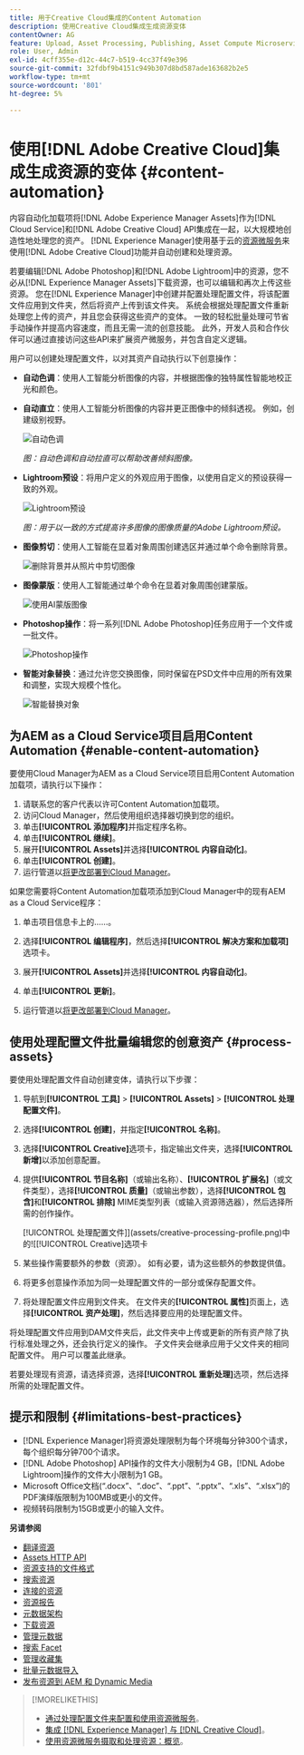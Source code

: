 ```yaml
---
title: 用于Creative Cloud集成的Content Automation
description: 使用Creative Cloud集成生成资源变体
contentOwner: AG
feature: Upload, Asset Processing, Publishing, Asset Compute Microservices
role: User, Admin
exl-id: 4cff355e-d12c-44c7-b519-4cc37f49e396
source-git-commit: 32fdbf9b4151c949b307d8bd587ade163682b2e5
workflow-type: tm+mt
source-wordcount: '801'
ht-degree: 5%

---
```


# 使用[!DNL Adobe Creative Cloud]集成生成资源的变体 {#content-automation}

内容自动化加载项将[!DNL Adobe Experience Manager Assets]作为[!DNL Cloud Service]和[!DNL Adobe Creative Cloud] API集成在一起，以大规模地创造性地处理您的资产。 [!DNL Experience Manager]使用基于云的[资源微服务](/help/assets/asset-microservices-overview.md)来使用[!DNL Adobe Creative Cloud]功能并自动创建和处理资源。

若要编辑[!DNL Adobe Photoshop]和[!DNL Adobe Lightroom]中的资源，您不必从[!DNL Experience Manager Assets]下载资源，也可以编辑和再次上传这些资源。 您在[!DNL Experience Manager]中创建并配置处理配置文件，将该配置文件应用到文件夹，然后将资产上传到该文件夹。 系统会根据处理配置文件重新处理您上传的资产，并且您会获得这些资产的变体。 一致的轻松批量处理可节省手动操作并提高内容速度，而且无需一流的创意技能。 此外，开发人员和合作伙伴可以通过直接访问这些API来扩展资产微服务，并包含自定义逻辑。

用户可以创建处理配置文件，以对其资产自动执行以下创意操作：

* **自动色调**：使用人工智能分析图像的内容，并根据图像的独特属性智能地校正光和颜色。

* **自动直立**：使用人工智能分析图像的内容并更正图像中的倾斜透视。 例如，创建级别视野。

  ![自动色调](/help/assets/assets/content-automation-autotone.png)

  *图：自动色调和自动拉直可以帮助改善倾斜图像。*

* **Lightroom预设**：将用户定义的外观应用于图像，以使用自定义的预设获得一致的外观。

  ![Lightroom预设](/help/assets/assets/content-automation-lrpresets.png)

  *图：用于以一致的方式提高许多图像的图像质量的Adobe Lightroom预设。*

* **图像剪切**：使用人工智能在显着对象周围创建选区并通过单个命令删除背景。

  ![删除背景并从照片中剪切图像](/help/assets/assets/content-automation-backgroundremove.png)

* **图像蒙版**：使用人工智能通过单个命令在显着对象周围创建蒙版。

  ![使用AI蒙版图像](/help/assets/assets/content-automation-mask.png)

* **Photoshop操作**：将一系列[!DNL Adobe Photoshop]任务应用于一个文件或一批文件。

  ![Photoshop操作](/help/assets/assets/content-automation-psactions.png)

* **智能对象替换**：通过允许您交换图像，同时保留在PSD文件中应用的所有效果和调整，实现大规模个性化。

  ![智能替换对象](/help/assets/assets/content-automation-objectreplace.png)

## 为AEM as a Cloud Service项目启用Content Automation {#enable-content-automation}

要使用Cloud Manager为AEM as a Cloud Service项目启用Content Automation加载项，请执行以下操作：

1. 请联系您的客户代表以许可Content Automation加载项。
1. 访问Cloud Manager，然后使用组织选择器切换到您的组织。
1. 单击&#x200B;**[!UICONTROL 添加程序]**&#x200B;并指定程序名称。
1. 单击&#x200B;**[!UICONTROL 继续]**。
1. 展开&#x200B;**[!UICONTROL Assets]**&#x200B;并选择&#x200B;**[!UICONTROL 内容自动化]**。
1. 单击&#x200B;**[!UICONTROL 创建]**。
1. 运行管道以[将更改部署到Cloud Manager](https://experienceleague.adobe.com/docs/experience-manager-cloud-service/content/implementing/using-cloud-manager/deploy-code.html)。

如果您需要将Content Automation加载项添加到Cloud Manager中的现有AEM as a Cloud Service程序：

1. 单击项目信息卡上的……。

1. 选择&#x200B;**[!UICONTROL 编辑程序]**，然后选择&#x200B;**[!UICONTROL 解决方案和加载项]**&#x200B;选项卡。

1. 展开&#x200B;**[!UICONTROL Assets]**&#x200B;并选择&#x200B;**[!UICONTROL 内容自动化]**。
1. 单击&#x200B;**[!UICONTROL 更新]**。
1. 运行管道以[将更改部署到Cloud Manager](https://experienceleague.adobe.com/docs/experience-manager-cloud-service/content/implementing/using-cloud-manager/deploy-code.html)。

## 使用处理配置文件批量编辑您的创意资产 {#process-assets}

要使用处理配置文件自动创建变体，请执行以下步骤：

1. 导航到&#x200B;**[!UICONTROL 工具]** > **[!UICONTROL Assets]** > **[!UICONTROL 处理配置文件]**。

1. 选择&#x200B;**[!UICONTROL 创建]**，并指定&#x200B;**[!UICONTROL 名称]**。

1. 选择&#x200B;**[!UICONTROL Creative]**&#x200B;选项卡，指定输出文件夹，选择&#x200B;**[!UICONTROL 新增]**&#x200B;以添加创意配置。

1. 提供&#x200B;**[!UICONTROL 节目名称]**（或输出名称）、**[!UICONTROL 扩展名]**（或文件类型），选择&#x200B;**[!UICONTROL 质量]**（或输出参数），选择&#x200B;**[!UICONTROL 包含]**&#x200B;和&#x200B;**[!UICONTROL 排除]** MIME类型列表（或输入资源筛选器），然后选择所需的创作操作。

   [!UICONTROL 处理配置文件]](assets/creative-processing-profile.png)中的![[!UICONTROL Creative]选项卡

1. 某些操作需要额外的参数（资源）。 如有必要，请为这些额外的参数提供值。

1. 将更多创意操作添加为同一处理配置文件的一部分或保存配置文件。

1. 将处理配置文件应用到文件夹。 在文件夹的&#x200B;**[!UICONTROL 属性]**&#x200B;页面上，选择&#x200B;**[!UICONTROL 资产处理]**，然后选择要应用的处理配置文件。

将处理配置文件应用到DAM文件夹后，此文件夹中上传或更新的所有资产除了执行标准处理之外，还会执行定义的操作。 子文件夹会继承应用于父文件夹的相同配置文件。 用户可以覆盖此继承。

若要处理现有资源，请选择资源，选择&#x200B;**[!UICONTROL 重新处理]**&#x200B;选项，然后选择所需的处理配置文件。

## 提示和限制 {#limitations-best-practices}

* [!DNL Experience Manager]将资源处理限制为每个环境每分钟300个请求，每个组织每分钟700个请求。
* [!DNL Adobe Photoshop] API操作的文件大小限制为4 GB，[!DNL Adobe Lightroom]操作的文件大小限制为1 GB。
* Microsoft Office文档(“.docx”、“.doc”、“.ppt”、“.pptx”、“.xls”、“.xlsx”)的PDF演绎版限制为100MB或更小的文件。
* 视频转码限制为15GB或更小的输入文件。

**另请参阅**

* [翻译资源](translate-assets.md)
* [Assets HTTP API](mac-api-assets.md)
* [资源支持的文件格式](file-format-support.md)
* [搜索资源](search-assets.md)
* [连接的资源](use-assets-across-connected-assets-instances.md)
* [资源报告](asset-reports.md)
* [元数据架构](metadata-schemas.md)
* [下载资源](download-assets-from-aem.md)
* [管理元数据](manage-metadata.md)
* [搜索 Facet](search-facets.md)
* [管理收藏集](manage-collections.md)
* [批量元数据导入](metadata-import-export.md)
* [发布资源到 AEM 和 Dynamic Media](/help/assets/publish-assets-to-aem-and-dm.md)

>[!MORELIKETHIS]
>
>* [通过处理配置文件来配置和使用资源微服务](/help/assets/asset-microservices-configure-and-use.md)。
>* [集成 [!DNL Experience Manager] 与 [!DNL Creative Cloud]](/help/assets/aem-cc-integration-best-practices.md)。
>* [使用资源微服务摄取和处理资源：概览](/help/assets/asset-microservices-overview.md)。
